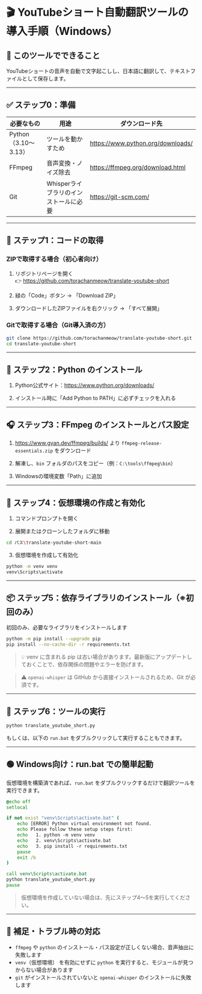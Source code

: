 # 🎬 YouTubeショート自動翻訳ツールの導入手順（Windows）

## 🎯 このツールでできること
YouTubeショートの音声を自動で文字起こしし、日本語に翻訳して、テキストファイルとして保存します。

---

## ✅ ステップ0：準備

| 必要なもの | 用途 | ダウンロード先 |
|------------|------|----------------|
| Python（3.10〜3.13） | ツールを動かすため | https://www.python.org/downloads/ |
| FFmpeg | 音声変換・ノイズ除去 | https://ffmpeg.org/download.html |
| Git | Whisperライブラリのインストールに必要 | https://git-scm.com/ |

---

## 🧩 ステップ1：コードの取得

### ZIPで取得する場合（初心者向け）

1. リポジトリページを開く  
   👉 https://github.com/torachanmeow/translate-youtube-short

2. 緑の「Code」ボタン → 「Download ZIP」

3. ダウンロードしたZIPファイルを右クリック → 「すべて展開」

### Gitで取得する場合（Git導入済の方）

```bash
git clone https://github.com/torachanmeow/translate-youtube-short.git
cd translate-youtube-short
```

---

## 🧪 ステップ2：Python のインストール

1. Python公式サイト：https://www.python.org/downloads/

2. インストール時に「Add Python to PATH」に必ずチェックを入れる

---

## 🎧 ステップ3：FFmpeg のインストールとパス設定

1. https://www.gyan.dev/ffmpeg/builds/ より `ffmpeg-release-essentials.zip` をダウンロード

2. 解凍し、`bin` フォルダのパスをコピー（例：`C:\tools\ffmpeg\bin`）

3. Windowsの環境変数「Path」に追加

---

## 🔧 ステップ4：仮想環境の作成と有効化

1. コマンドプロンプトを開く

2. 展開またはクローンしたフォルダに移動

```bash
cd パス\translate-youtube-short-main
```

3. 仮想環境を作成して有効化

```bash
python -m venv venv
venv\Scripts\activate
```

---

## 📦 ステップ5：依存ライブラリのインストール（※初回のみ）

初回のみ、必要なライブラリをインストールします

```bash
python -m pip install --upgrade pip
pip install --no-cache-dir -r requirements.txt
```
> 💡 venv に含まれる pip は古い場合があります。最新版にアップデートしておくことで、依存関係の問題やエラーを防げます。

> ⚠️ `openai-whisper` は GitHub から直接インストールされるため、Git が必須です。

---

## 🚀 ステップ6：ツールの実行

```bash
python translate_youtube_short.py
```

もしくは、以下の `run.bat` をダブルクリックして実行することもできます。

---

## 🟢 Windows向け：run.bat での簡単起動

仮想環境を構築済であれば、`run.bat` をダブルクリックするだけで翻訳ツールを実行できます。

```bat
@echo off
setlocal

if not exist "venv\Scripts\activate.bat" (
    echo [ERROR] Python virtual environment not found.
    echo Please follow these setup steps first:
    echo   1. python -m venv venv
    echo   2. venv\Scripts\activate.bat
    echo   3. pip install -r requirements.txt
    pause
    exit /b
)

call venv\Scripts\activate.bat
python translate_youtube_short.py
pause
```

> 仮想環境を作成していない場合は、先にステップ4～5を実行してください。

---

## 💬 補足・トラブル時の対応

- `ffmpeg` や `python` のインストール・パス設定が正しくない場合、音声抽出に失敗します
- `venv`（仮想環境） を有効にせずに `python` を実行すると、モジュールが見つからない場合があります
- `git` がインストールされていないと `openai-whisper` のインストールに失敗します